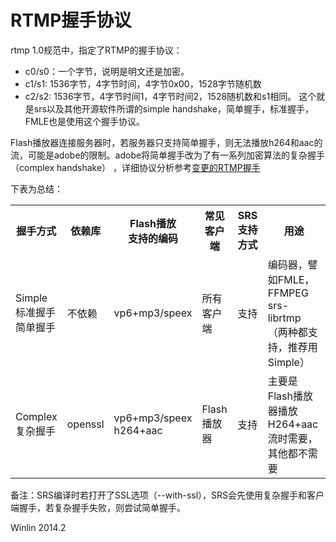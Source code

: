 # RTMP握手协议

rtmp 1.0规范中，指定了RTMP的握手协议：
* c0/s0：一个字节，说明是明文还是加密。
* c1/s1: 1536字节，4字节时间，4字节0x00，1528字节随机数
* c2/s2: 1536字节，4字节时间1，4字节时间2，1528随机数和s1相同。
这个就是srs以及其他开源软件所谓的simple handshake，简单握手，标准握手，FMLE也是使用这个握手协议。

Flash播放器连接服务器时，若服务器只支持简单握手，则无法播放h264和aac的流，可能是adobe的限制。adobe将简单握手改为了有一系列加密算法的复杂握手（complex handshake） ，详细协议分析参考[变更的RTMP握手](http://blog.csdn.net/win_lin/article/details/13006803)

下表为总结：

<table>
<tr>
<th>握手方式</th>
<th>依赖库</th>
<th>Flash播放<br/>支持的编码</th>
<th>常见客户端</th>
<th>SRS支持方式</th>
<th>用途</th>
</tr>
<tr>
<td>Simple<br/>标准握手<br/>简单握手</td>
<td>不依赖</td>
<td>vp6+mp3/speex</td>
<td>所有客户端</td>
<td>支持</td>
<td>编码器，譬如FMLE，FFMPEG<br/>srs-librtmp（两种都支持，推荐用Simple）</td>
</tr>
<tr>
<td>Complex<br/>复杂握手</td>
<td>openssl</td>
<td>vp6+mp3/speex<br/>h264+aac</td>
<td>Flash播放器</td>
<td>支持</td>
<td>主要是Flash播放器播放H264+aac流时需要，<br/>其他都不需要</td>
</tr>
</table>

备注：SRS编译时若打开了SSL选项（--with-ssl），SRS会先使用复杂握手和客户端握手，若复杂握手失败，则尝试简单握手。

Winlin 2014.2
